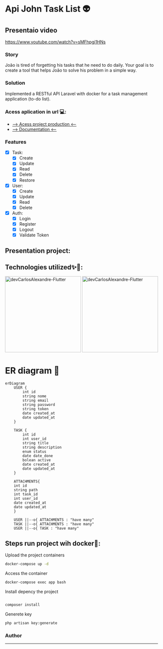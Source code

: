 # Api John Task List 👽
## Presentaio video
https://www.youtube.com/watch?v=sMFhpgi1HNs
### Story
João is tired of forgetting his tasks that he need to do daily. Your goal is to create a
tool that helps João to solve his problem in a simple way.

### Solution
Implemented a RESTful API Laravel with docker for a task management application (to-do list).
### Acess aplication in url 💻: 
- <a href="http://137.184.125.187:8989/api/tasks"> --> Acess project production <-- </a> <br>
- <a href="http://137.184.125.187:8989/request-docs"> --> Documentation <-- </a>
### Features

- [x] Task:
   - [x] Create
   - [x] Update
   - [x] Read
   - [x] Delete
   - [x] Restore
- [x] User:
   - [x] Create
   - [x] Update
   - [x] Read
   - [x] Delete
- [x] Auth:
   - [x] Login
   - [x] Register
   - [x] Logout
   - [x] Validate Token
    
## Presentation project: 

## Technologies utilized✨🚀: 

<img align="" alt="devCarlosAlexandre-Flutter" height="250"  src="https://github.com/devCarlosAlexandre/tasks-todo-backend/assets/63679873/81c464bf-9296-4401-a74d-d8c1bb1060e8">
<img align="" alt="devCarlosAlexandre-Flutter" height="250"   src="https://github.com/devCarlosAlexandre/tasks-todo-backend/assets/63679873/7305e130-78e2-4644-8e4a-e648b7dc4fe6">


# ER diagram 📃
``` mermaid
erDiagram
    USER {
        int id
        string nome
        string email
        string password
        string token
        date created_at
        date updated_at
    }
    
    TASK {
        int id
        int user_id
        string title
        string description
        enum status
        date date_done
        bolean active
        date created_at
        date updated_at
    }

    ATTACHMENTS{
    int id
    string path
    int task_id
    int user_id
    date created_at
    date updated_at
    }
    
    USER ||--o{ ATTACHMENTS : "have many"
    TASK ||--o{ ATTACHMENTS : "have many"
    USER ||--o{ TASK : "have many"
```

## Steps run project wih docker🚢: 
Upload the project containers
```sh
docker-compose up -d
```
Access the container
```sh
docker-compose exec app bash
```
Install depency the project
```sh

composer install
```

Generete key
```sh
php artisan key:generate
```

### Author
---

